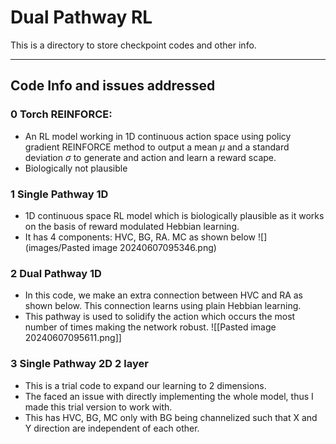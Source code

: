 # Dual Pathway RL 
This is a directory to store checkpoint codes and other info.

---
## Code Info and issues addressed
### 0 Torch REINFORCE: 
- An RL model working in 1D continuous action space using policy gradient REINFORCE method to output a mean $\mu$ and a standard deviation $\sigma$ to generate and action and learn a reward scape.
- Biologically not plausible 
### 1 Single Pathway 1D
- 1D continuous space RL model which is biologically plausible as it works on the basis of reward modulated Hebbian learning. 
- It has 4 components: HVC, BG, RA. MC as shown below ![](images/Pasted image 20240607095346.png)

### 2 Dual Pathway 1D
- In this code, we make an extra connection between HVC and RA as shown below. This connection learns using plain Hebbian learning. 
- This pathway is used to solidify the action which occurs the most number of times making the network robust. 
![[Pasted image 20240607095611.png]]
### 3 Single Pathway 2D 2 layer
- This is a trial code to expand our learning to 2 dimensions. 
- The faced an issue with directly implementing the whole model, thus I made this trial version to work with.
- This has HVC, BG, MC only with BG being channelized such that X and Y direction are independent of each other. 
